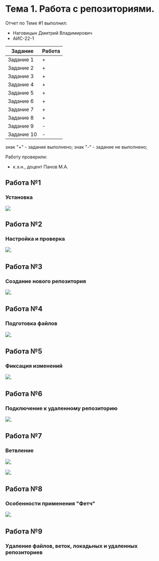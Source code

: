 # Тема 1. Работа с репозиториями.
Отчет по Теме #1 выполнил:
- Наговицын Дмитрий Владимирович
- АИС-22-1

| Задание | Работа |
| ------ | ------ |
| Задание 1 | + |
| Задание 2 | + |
| Задание 3 | + |
| Задание 4 | + |
| Задание 5 | + |
| Задание 6 | + |
| Задание 7 | + |
| Задание 8 | + |
| Задание 9 | - |
| Задание 10 | - |

знак "+" - задание выполнено; знак "-" - задание не выполнено;

Работу проверили:
- к.э.н., доцент Панов М.А.

## Работа №1
### Установка

![](/pic/Рисунок1.png)

## Работа №2
### Настройка и проверка

![](/pic/2.png).

## Работа №3
### Создание нового репозитория

![](/pic/4.png).

## Работа №4
### Подготовка файлов

![](/pic/5.png).

## Работа №5
### Фиксация изменений

![](/pic/6.png).

## Работа №6
### Подключение к удаленному репозиторию

![](/pic/3.png).

## Работа №7
### Ветвление

![](/pic/7.png).

![](/pic/7.1.png).

## Работа №8
### Особенности применения "Фетч"

![](/pic/8.png).

## Работа №9
### Удаление файлов, веток, локадьных и удаленных репозиториев

